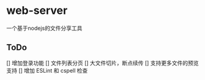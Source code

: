 # web-server

一个基于nodejs的文件分享工具

## ToDo

[] 增加登录功能
[] 文件列表分页
[] 大文件切片，断点续传
[] 支持更多文件的预览支持
[] 增加 ESLint 和 cspell 检查
